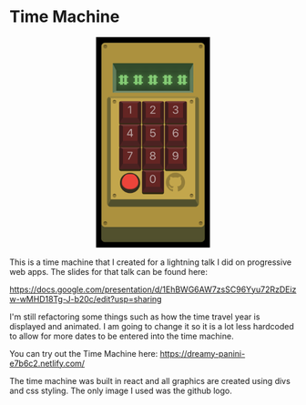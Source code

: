 # Time Machine

<p align="center">
<img src="time_machine_preview.png" alt="A retro styled yellow box with red numeric buttons and green display" width="200px"/>
</p>

This is a time machine that I created for a lightning talk I did on progressive web apps. The slides for that talk can be found here:

https://docs.google.com/presentation/d/1EhBWG6AW7zsSC96Yyu72RzDEizw-wMHD18Tg-J-b20c/edit?usp=sharing

I'm still refactoring some things such as how the time travel year is displayed and animated. I am going to change it so it is a lot less hardcoded to allow for more dates to be entered into the time machine.

You can try out the Time Machine here:
https://dreamy-panini-e7b6c2.netlify.com/

The time machine was built in react and all graphics are created using divs and css styling. The only image I used was the github logo.
